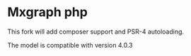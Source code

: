 # Mxgraph php
This fork will add composer support and PSR-4 autoloading.

The model is compatible with version 4.0.3
